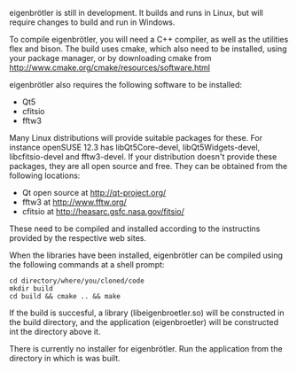 eigenbrötler is still in development. It builds and runs in Linux, but will
require changes to build and run in Windows.

To compile eigenbrötler, you will need a C++ compiler, as well as the
utilities flex and bison. The build uses cmake, which also need to be
installed, using your package manager, or by downloading cmake from
http://www.cmake.org/cmake/resources/software.html

eigenbrötler also requires the following software to be installed:

 - Qt5
 - cfitsio
 - fftw3

Many Linux distributions will provide suitable packages for these. For
instance openSUSE 12.3 has libQt5Core-devel, libQt5Widgets-devel,
libcfitsio-devel and fftw3-devel. If your distribution doesn't provide these
packages, they are all open source and free. They can be obtained from the
following locations:

 - Qt open source at http://qt-project.org/
 - fftw3 at http://www.fftw.org/
 - cfitsio at http://heasarc.gsfc.nasa.gov/fitsio/

These need to be compiled and installed according to the instructins provided
by the respective web sites.

When the libraries have been installed, eigenbrötler can be compiled using the
following commands at a shell prompt:

    cd directory/where/you/cloned/code
    mkdir build
    cd build && cmake .. && make

If the build is succesful, a library (libeigenbroetler.so) will be constructed
in the build directory, and the application (eigenbroetler) will be
constructed int the directory above it.

There is currently no installer for eigenbrötler. Run the application from the
directory in which is was built.
